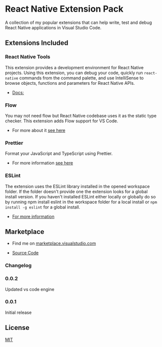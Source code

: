 # React Native Extension Pack

A collection of my popular extensions that can help write, test and debug React Native applications in Visual Studio Code.

## Extensions Included

### React Native Tools

This extension provides a development environment for React Native projects. Using this extension, you can debug your code, quickly run `react-native` commands from the command palette, and use IntelliSense to browse objects, functions and parameters for React Native APIs.

* [Docs:](https://marketplace.visualstudio.com/items?itemName=vsmobile.vscode-react-native)

### Flow

You may not need flow but React Native codebase uses it as the static type checker. This extension adds Flow support for VS Code.

* For more about it [see here](https://marketplace.visualstudio.com/items?itemName=flowtype.flow-for-vscode)

### Prettier

Format your JavaScript and TypeScript using Prettier.

* For more information [see here](https://marketplace.visualstudio.com/items?itemName=esbenp.prettier-vscode)

### ESLint

The extension uses the ESLint library installed in the opened workspace folder. If the folder doesn't provide one the extension looks for a global install version. If you haven't installed ESLint either locally or globally do so by running npm install eslint in the workspace folder for a local install or `npm install -g eslint` for a global install.

* [For more information](https://marketplace.visualstudio.com/items?itemName=dbaeumer.vscode-eslint)


## Marketplace

* Find me on [marketplace.visualstudio.com](https://marketplace.visualstudio.com/items?itemName=zetta.react-native-vscode-extensionpack)


* [Source Code](
https://github.com/agrcrobles/react-native-vscode-extensionpack
)

### Changelog

### 0.0.2

Updated vs code engine

### 0.0.1

Initial release

## License

[MIT](https://github.com/agrcrobles/react-native-vscode-extensionpack/LICENSE)
